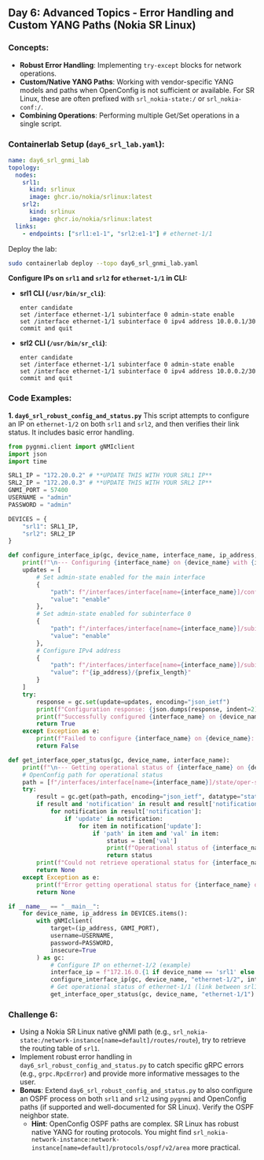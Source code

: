 
## Day 6: Advanced Topics - Error Handling and Custom YANG Paths (Nokia SR Linux)

### Concepts:

  * **Robust Error Handling**: Implementing `try-except` blocks for network operations.
  * **Custom/Native YANG Paths**: Working with vendor-specific YANG models and paths when OpenConfig is not sufficient or available. For SR Linux, these are often prefixed with `srl_nokia-state:/` or `srl_nokia-conf:/`.
  * **Combining Operations**: Performing multiple Get/Set operations in a single script.

### Containerlab Setup (`day6_srl_lab.yaml`):

```yaml
name: day6_srl_gnmi_lab
topology:
  nodes:
    srl1:
      kind: srlinux
      image: ghcr.io/nokia/srlinux:latest
    srl2:
      kind: srlinux
      image: ghcr.io/nokia/srlinux:latest
  links:
    - endpoints: ["srl1:e1-1", "srl2:e1-1"] # ethernet-1/1
```

Deploy the lab:

```bash
sudo containerlab deploy --topo day6_srl_gnmi_lab.yaml
```

**Configure IPs on `srl1` and `srl2` for `ethernet-1/1` in CLI:**

  * **srl1 CLI (`/usr/bin/sr_cli`)**:
    ```
    enter candidate
    set /interface ethernet-1/1 subinterface 0 admin-state enable
    set /interface ethernet-1/1 subinterface 0 ipv4 address 10.0.0.1/30
    commit and quit
    ```
  * **srl2 CLI (`/usr/bin/sr_cli`)**:
    ```
    enter candidate
    set /interface ethernet-1/1 subinterface 0 admin-state enable
    set /interface ethernet-1/1 subinterface 0 ipv4 address 10.0.0.2/30
    commit and quit
    ```

### Code Examples:

**1. `day6_srl_robust_config_and_status.py`**
This script attempts to configure an IP on `ethernet-1/2` on both `srl1` and `srl2`, and then verifies their link status. It includes basic error handling.

```python
from pygnmi.client import gNMIclient
import json
import time

SRL1_IP = "172.20.0.2" # **UPDATE THIS WITH YOUR SRL1 IP**
SRL2_IP = "172.20.0.3" # **UPDATE THIS WITH YOUR SRL2 IP**
GNMI_PORT = 57400
USERNAME = "admin"
PASSWORD = "admin"

DEVICES = {
    "srl1": SRL1_IP,
    "srl2": SRL2_IP
}

def configure_interface_ip(gc, device_name, interface_name, ip_address, prefix_length):
    print(f"\n--- Configuring {interface_name} on {device_name} with {ip_address}/{prefix_length} ---")
    updates = [
        # Set admin-state enabled for the main interface
        {
            "path": f"/interfaces/interface[name={interface_name}]/config/admin-state",
            "value": "enable"
        },
        # Set admin-state enabled for subinterface 0
        {
            "path": f"/interfaces/interface[name={interface_name}]/subinterfaces/subinterface[index=0]/config/admin-state",
            "value": "enable"
        },
        # Configure IPv4 address
        {
            "path": f"/interfaces/interface[name={interface_name}]/subinterfaces/subinterface[index=0]/ipv4/addresses/address[ip-prefix={ip_address}/{prefix_length}]/config/ip-prefix",
            "value": f"{ip_address}/{prefix_length}"
        }
    ]
    try:
        response = gc.set(update=updates, encoding="json_ietf")
        print(f"Configuration response: {json.dumps(response, indent=2)}")
        print(f"Successfully configured {interface_name} on {device_name}.")
        return True
    except Exception as e:
        print(f"Failed to configure {interface_name} on {device_name}: {e}")
        return False

def get_interface_oper_status(gc, device_name, interface_name):
    print(f"\n--- Getting operational status of {interface_name} on {device_name} ---")
    # OpenConfig path for operational status
    path = [f"/interfaces/interface[name={interface_name}]/state/oper-state"]
    try:
        result = gc.get(path=path, encoding="json_ietf", datatype="state")
        if result and 'notification' in result and result['notification']:
            for notification in result['notification']:
                if 'update' in notification:
                    for item in notification['update']:
                        if 'path' in item and 'val' in item:
                            status = item['val']
                            print(f"Operational status of {interface_name} on {device_name}: {status}")
                            return status
        print(f"Could not retrieve operational status for {interface_name} on {device_name}.")
        return None
    except Exception as e:
        print(f"Error getting operational status for {interface_name} on {device_name}: {e}")
        return None

if __name__ == "__main__":
    for device_name, ip_address in DEVICES.items():
        with gNMIclient(
            target=(ip_address, GNMI_PORT),
            username=USERNAME,
            password=PASSWORD,
            insecure=True
        ) as gc:
            # Configure IP on ethernet-1/2 (example)
            interface_ip = f"172.16.0.{1 if device_name == 'srl1' else 2}"
            configure_interface_ip(gc, device_name, "ethernet-1/2", interface_ip, 24)
            # Get operational status of ethernet-1/1 (link between srl1 and srl2)
            get_interface_oper_status(gc, device_name, "ethernet-1/1")

```

### Challenge 6:

  * Using a Nokia SR Linux native gNMI path (e.g., `srl_nokia-state:/network-instance[name=default]/routes/route`), try to retrieve the routing table of `srl1`.
  * Implement robust error handling in `day6_srl_robust_config_and_status.py` to catch specific gRPC errors (e.g., `grpc.RpcError`) and provide more informative messages to the user.
  * **Bonus**: Extend `day6_srl_robust_config_and_status.py` to also configure an OSPF process on both `srl1` and `srl2` using `pygnmi` and OpenConfig paths (if supported and well-documented for SR Linux). Verify the OSPF neighbor state.
      * **Hint**: OpenConfig OSPF paths are complex. SR Linux has robust native YANG for routing protocols. You might find `srl_nokia-network-instance:network-instance[name=default]/protocols/ospf/v2/area` more practical.


